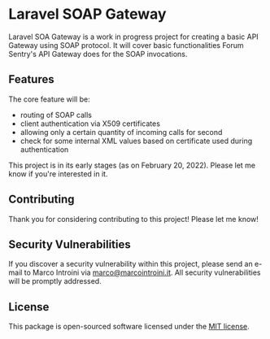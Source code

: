 # Laravel SOAP Gateway

Laravel SOA Gateway is a work in progress project for creating a basic API Gateway using SOAP protocol. 
It will cover basic functionalities Forum Sentry's API Gateway does for the SOAP invocations.

## Features

The core feature will be:
- routing of SOAP calls
- client authentication via X509 certificates
- allowing only a certain quantity of incoming calls for second
- check for some internal XML values based on certificate used during authentication

This project is in its early stages (as on February 20, 2022). Please let me know if you're interested in it.

## Contributing

Thank you for considering contributing to this project! Please let me know!

## Security Vulnerabilities

If you discover a security vulnerability within this project, please send an e-mail to Marco Introini via [marco@marcointroini.it](mailto:marco@marcointroini.it). All security vulnerabilities will be promptly addressed.

## License

This package is open-sourced software licensed under the [MIT license](https://opensource.org/licenses/MIT).
